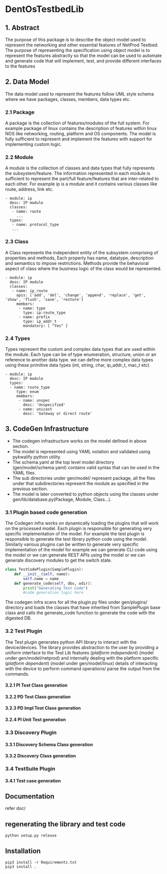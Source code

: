 # DentOsTestbedLib

## 1. Abstract

The purpose of this package is to describe the object model used to represent the networking and other essential features of NetProd Testbed. The purpose of representing the specification using object model is to represent the features abstractly so that the model can be used to automate and generate code that will implement, test, and provide different interfaces to the features

## 2. Data Model

The data model used to represent the features follow UML style schema where we have packages, classes, members, data types etc.

### 2.1 Package

A  package is the collection of features/modules of the full system. For example package of linux contains the description of features within linux NOS like networking, routing, platform and OS components. The model is fully sufficient to represent and implement the features with support for implementing custom logic.

### 2.2 Module

A module is the collection of classes and data types that fully represents the subsystem/feature. The information represented in each module is sufficient to represent the part/full feature/features that are inter-related to each other. For example ip is a module and it contains various classes like route, address, link etc.

```code
- module: ip
  desc: IP module
  classes:
   - name: route
     ...
  types:
   - name: protocol_type
   ...
```

### 2.3 Class

A Class represents the independent entity of the subsystem comprising of properties and methods, Each property has name, datatype, description and semantics to impose restrictions. Methods provide the behavioral aspect of class where the business logic of the class would be represented.

```code
- module: ip
  desc: IP module
  classes:
   - name: ip_route
     apis: ['add', 'del', 'change', 'append', 'replace', 'get', 'show', 'flush', 'save', 'restore']
     members:
      - name: type
        type: ip:route_type
      - name: prefix
        type: ip_addr_t
        mandatory: [ "Yes" ]
```

### 2.4 Types

Types represent the custom and complex data types that are used within the module. Each type can be of type enumeration, structure, union or an reference to another data type. we can define more complex data types using these primitive data types (int, string, char, ip_addr_t, mac_t etc)

```code
- module: ip
  desc: IP module
  types:
  - name: route_type
     type: enum
     members:
      - name: unspec
        desc: 'Unspecified'
      - name: unicast
        desc: 'Gateway or direct route'
```

## 3. CodeGen Infrastructure

 - The codegen infrastructure works on the model defined in above section.
 - The model is represented using YAML notation and validated using pykwalify python utility.
 - The schema.yaml at the top level model directory (gen/model/schema.yaml) contains valid syntax that can be used in the YAML files.
 - The sub directories under gen/model/ represent package, all the files under that subdirectories represent the module as specified in the previous section.
 - The model is later converted to python objects using the classes under gen/lib/database.py(Package, Module, Class...).

### 3.1 Plugin based code generation

The Codegen infra works on dynamically loading the plugins that will work on the processed model. Each plugin is responsible for generating very specific implementation of the model. For example the test plugin is responsible to generate the test library python code using the model. Similarly various plugins can be written to generate very specific implementation of the model for example we can generate CLI code using the model or we can generate REST APIs using the model or we can generate discovery modules to get the switch state.

```python
class TestCodePlugin(SamplePlugin):
    def __init__(self, name):
        self.name = name
    def generate_code(self, dbs, odir):
        print("Generating Test Code")
        #code generation logic here
```

The codegen infra scans for all the plugin.py files under gen/plugins/ directory and loads the classes that have inherited from SamplePlugin base class and calls the generate_code function to generate the code with the digested DB.

### 3.2 Test Plugin

The Test plugin generates python API library to interact with the device/devices. The library provides abstraction to the user by providing a uniform interface to the Test Lib features (*platform independent*) (model under gen/model/netprod) and internally dealing with the platform specific (*platform dependent*) (model under gen/model/linux) details of interacting with the device to perform command operations/ parse the output from the commands.

#### 3.2.1 PI Test Class generation

#### 3.2.2 PD Test Class generation

#### 3.2.3 PD Impl Test Class generation

#### 3.2.4 PI Unit Test generation

### 3.3 Discovery Plugin

#### 3.3.1 Discovery Schema Class generation

#### 3.3.2 Discovery Class generation

### 3.4 TestSuite Plugin

#### 3.4.1 Test case generation

## Documentation

refer doc/

## regenerating the library and test code

```Shell
python setup.py release
```

## Installation

```Shell
pip3 install -r Requirements.txt
pip3 install .
```
